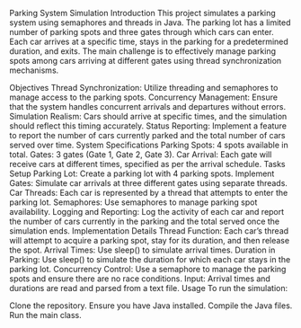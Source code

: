 Parking System Simulation
Introduction
This project simulates a parking system using semaphores and threads in Java. The parking lot has a limited number of parking spots and three gates through which cars can enter. Each car arrives at a specific time, stays in the parking for a predetermined duration, and exits. The main challenge is to effectively manage parking spots among cars arriving at different gates using thread synchronization mechanisms.

Objectives
Thread Synchronization: Utilize threading and semaphores to manage access to the parking spots.
Concurrency Management: Ensure that the system handles concurrent arrivals and departures without errors.
Simulation Realism: Cars should arrive at specific times, and the simulation should reflect this timing accurately.
Status Reporting: Implement a feature to report the number of cars currently parked and the total number of cars served over time.
System Specifications
Parking Spots: 4 spots available in total.
Gates: 3 gates (Gate 1, Gate 2, Gate 3).
Car Arrival: Each gate will receive cars at different times, specified as per the arrival schedule.
Tasks
Setup Parking Lot: Create a parking lot with 4 parking spots.
Implement Gates: Simulate car arrivals at three different gates using separate threads.
Car Threads: Each car is represented by a thread that attempts to enter the parking lot.
Semaphores: Use semaphores to manage parking spot availability.
Logging and Reporting: Log the activity of each car and report the number of cars currently in the parking and the total served once the simulation ends.
Implementation Details
Thread Function: Each car’s thread will attempt to acquire a parking spot, stay for its duration, and then release the spot.
Arrival Times: Use sleep() to simulate arrival times.
Duration in Parking: Use sleep() to simulate the duration for which each car stays in the parking lot.
Concurrency Control: Use a semaphore to manage the parking spots and ensure there are no race conditions.
Input: Arrival times and durations are read and parsed from a text file.
Usage
To run the simulation:

Clone the repository.
Ensure you have Java installed.
Compile the Java files.
Run the main class.
